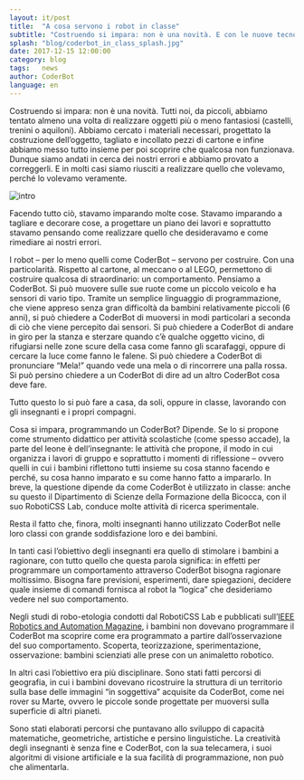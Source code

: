 ```yaml
---
layout: it/post
title:  "A cosa servono i robot in classe"
subtitle: "Costruendo si impara: non è una novità. E con le nuove tecnologie?"
splash: "blog/coderbot_in_class_splash.jpg"
date: 2017-12-15 12:00:00
category: blog
tags:   news
author: CoderBot
language: en
---
```

Costruendo si impara: non è una novità. Tutti noi, da piccoli, abbiamo tentato almeno una volta di
realizzare oggetti più o meno fantasiosi (castelli, trenini o aquiloni). Abbiamo cercato i materiali necessari,
progettato la costruzione dell’oggetto, tagliato e incollato pezzi di cartone e infine abbiamo messo tutto
insieme per poi scoprire che qualcosa non funzionava. Dunque siamo andati in cerca dei nostri errori e
abbiamo provato a correggerli. E in molti casi siamo riusciti a realizzare quello che volevamo, perché lo
volevamo veramente.

![intro]({{site.baseurl}}/img/blog/coderbot_in_class_1.jpg)

Facendo tutto ciò, stavamo imparando molte cose. Stavamo imparando a tagliare e decorare cose, a
progettare un piano dei lavori e soprattutto stavamo pensando come realizzare quello che desideravamo e
come rimediare ai nostri errori.

I robot – per lo meno quelli come CoderBot – servono per costruire. Con una particolarità. Rispetto al
cartone, al meccano o al LEGO, permettono di costruire qualcosa di straordinario: un comportamento.
Pensiamo a CoderBot. Si può muovere sulle sue ruote come un piccolo veicolo e ha sensori di vario tipo.
Tramite un semplice linguaggio di programmazione, che viene appreso senza gran difficoltà da bambini
relativamente piccoli (6 anni), si può chiedere a CoderBot di muoversi in modi particolari a seconda di ciò
che viene percepito dai sensori. Si può chiedere a CoderBot di andare in giro per la stanza e sterzare
quando c’è qualche oggetto vicino, di rifugiarsi nelle zone scure della casa come fanno gli scarafaggi,
oppure di cercare la luce come fanno le falene. Si può chiedere a CoderBot di pronunciare “Mela!” quando
vede una mela o di rincorrere una palla rossa. Si può persino chiedere a un CoderBot di dire ad un altro
CoderBot cosa deve fare.

Tutto questo lo si può fare a casa, da soli, oppure in classe, lavorando con gli insegnanti e i propri compagni.

Cosa si impara, programmando un CoderBot? Dipende. Se lo si propone come strumento didattico per
attività scolastiche (come spesso accade), la parte del leone è dell’insegnante: le attività che propone, il
modo in cui organizza i lavori di gruppo e soprattutto i momenti di riflessione – ovvero quelli in cui i
bambini riflettono tutti insieme su cosa stanno facendo e perché, su cosa hanno imparato e su come hanno
fatto a impararlo. In breve, la questione dipende da come CoderBot è utilizzato in classe: anche su questo il
Dipartimento di Scienze della Formazione della Bicocca, con il suo RobotiCSS Lab, conduce molte attività di
ricerca sperimentale.

Resta il fatto che, finora, molti insegnanti hanno utilizzato CoderBot nelle loro classi con grande
soddisfazione loro e dei bambini.

In tanti casi l’obiettivo degli insegnanti era quello di stimolare i bambini a ragionare, con tutto quello che
questa parola significa: in effetti per programmare un comportamento attraverso CoderBot bisogna
ragionare moltissimo. Bisogna fare previsioni, esperimenti, dare spiegazioni, decidere quale insieme di
comandi fornisca al robot la “logica” che desideriamo vedere nel suo comportamento.

Negli studi di robo-etologia condotti dal RobotiCSS Lab e pubblicati sull’[IEEE Robotics and Automation
Magazine](http://ieeexplore.ieee.org/document/7470255/?section=abstract), i bambini non dovevano
programmare il CoderBot ma scoprire come era programmato a partire dall’osservazione del suo
comportamento. Scoperta, teorizzazione, sperimentazione, osservazione: bambini scienziati alle prese con
un animaletto robotico.

In altri casi l’obiettivo era più disciplinare. Sono stati fatti percorsi di geografia, in cui i bambini dovevano
ricostruire la struttura di un territorio sulla base delle immagini “in soggettiva” acquisite da CoderBot, come
nei rover su Marte, ovvero le piccole sonde progettate per muoversi sulla superficie di altri pianeti.

Sono stati elaborati percorsi che puntavano allo sviluppo di capacità matematiche, geometriche, artistiche
e persino linguistiche. La creatività degli insegnanti è senza fine e CoderBot, con la sua telecamera, i suoi
algoritmi di visione artificiale e la sua facilità di programmazione, non può che alimentarla.
